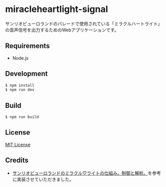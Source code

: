 # miracleheartlight-signal

サンリオピューロランドのパレードで使用されている「ミラクルハートライト」の音声信号を出力するためのWebアプリケーションです。

## Requirements

- Node.js

## Development

```bash
$ npm install
$ npm run dev
```

## Build

```bash
$ npm run build
```

## License

[MIT License](LICENSE)

## Credits

- [サンリオピューロランドのミラクル♡ライトの仕組み。制御と解析。](https://titn-nanana.hatenablog.com/entry/2017/12/15/200000)を参考に実装させていただきました。
